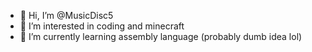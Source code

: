 - 👋 Hi, I’m @MusicDisc5
- 👀 I’m interested in coding and minecraft
- 🌱 I’m currently learning assembly language (probably dumb idea lol)

